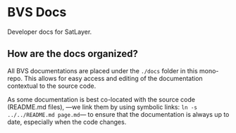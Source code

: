 # BVS Docs

Developer docs for SatLayer.

## How are the docs organized?

All BVS documentations are placed under the `./docs` folder in this mono-repo.
This allows for easy access and editing of the documentation contextual to the source code.

As some documentation is best co-located with the source code (README.md files),
—we link them by using symbolic links: `ln -s ../../README.md page.md`—
to ensure that the documentation is always up to date, especially when the code changes.
